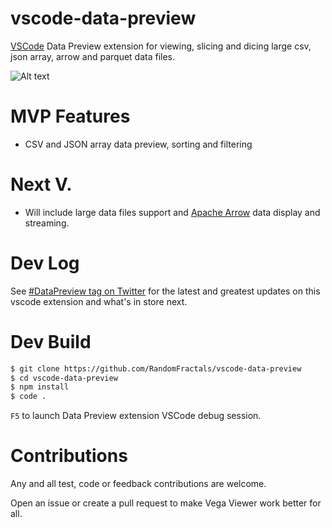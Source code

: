 # vscode-data-preview
[VSCode](https://github.com/Microsoft/vscode) Data Preview extension for viewing, slicing and dicing large csv, json array, arrow and parquet data files.

![Alt text](https://github.com/RandomFractals/vscode-data-preview/blob/master/images/vscode-data-preview.png?raw=true 
 "Data Preview")

# MVP Features

- CSV and JSON array data preview, sorting and filtering

# Next V.

- Will include large data files support and [Apache Arrow](https://observablehq.com/@randomfractals/apache-arrow) data display and streaming.

# Dev Log

See [#DataPreview tag on Twitter](https://twitter.com/hashtag/datapreview?f=tweets&vertical=default&src=hash) for the latest and greatest updates on this vscode extension and what's in store next.

# Dev Build

```bash
$ git clone https://github.com/RandomFractals/vscode-data-preview
$ cd vscode-data-preview
$ npm install
$ code .
```
`F5` to launch Data Preview extension VSCode debug session.

# Contributions

Any and all test, code or feedback contributions are welcome. 

Open an issue or create a pull request to make Vega Viewer work better for all. 